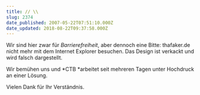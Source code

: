 ```yaml
---
title: // \\
slug: 2374
date_published: 2007-05-22T07:51:10.000Z
date_updated: 2018-08-22T09:37:58.000Z
---
```


Wir sind hier zwar für *Barrierefreiheit*, aber dennoch eine Bitte: thafaker.de nicht mehr mit dem Internet Explorer besuchen. Das Design ist verkackt und wird falsch dargestellt.

Wir bemühen uns und *CTB *arbeitet seit mehreren Tagen unter Hochdruck an einer Lösung.

Vielen Dank für Ihr Verständnis.
